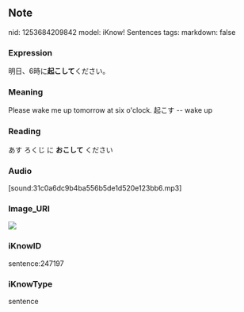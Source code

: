 ## Note
nid: 1253684209842
model: iKnow! Sentences
tags: 
markdown: false

### Expression
明日、6時に<b>起こして</b>ください。

### Meaning
Please wake me up tomorrow at six o'clock.
起こす -- wake up

### Reading
あす ろくじ に <b>おこして</b> ください

### Audio
[sound:31c0a6dc9b4ba556b5de1d520e123bb6.mp3]

### Image_URI
<img src="9a319904342c451e7c5183ca117a1c0f.jpg">

### iKnowID
sentence:247197

### iKnowType
sentence
